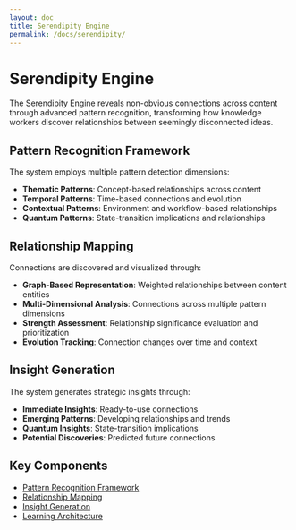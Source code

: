 ```yaml
---
layout: doc
title: Serendipity Engine
permalink: /docs/serendipity/
---
```


# Serendipity Engine

The Serendipity Engine reveals non-obvious connections across content through advanced pattern recognition, transforming how knowledge workers discover relationships between seemingly disconnected ideas.

## Pattern Recognition Framework

The system employs multiple pattern detection dimensions:

- **Thematic Patterns**: Concept-based relationships across content
- **Temporal Patterns**: Time-based connections and evolution
- **Contextual Patterns**: Environment and workflow-based relationships
- **Quantum Patterns**: State-transition implications and relationships

## Relationship Mapping

Connections are discovered and visualized through:

- **Graph-Based Representation**: Weighted relationships between content entities
- **Multi-Dimensional Analysis**: Connections across multiple pattern dimensions
- **Strength Assessment**: Relationship significance evaluation and prioritization
- **Evolution Tracking**: Connection changes over time and context

## Insight Generation

The system generates strategic insights through:

- **Immediate Insights**: Ready-to-use connections
- **Emerging Patterns**: Developing relationships and trends
- **Quantum Insights**: State-transition implications
- **Potential Discoveries**: Predicted future connections

## Key Components

- [Pattern Recognition Framework](/docs/serendipity/patterns/)
- [Relationship Mapping](/docs/serendipity/relationships/)
- [Insight Generation](/docs/serendipity/insights/)
- [Learning Architecture](/docs/serendipity/learning/)
